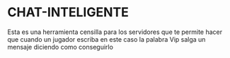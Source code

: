 # CHAT-INTELIGENTE
Esta es una herramienta censilla para los servidores que te permite hacer que cuando un jugador escriba en este caso la palabra Vip salga un mensaje diciendo como conseguirlo
